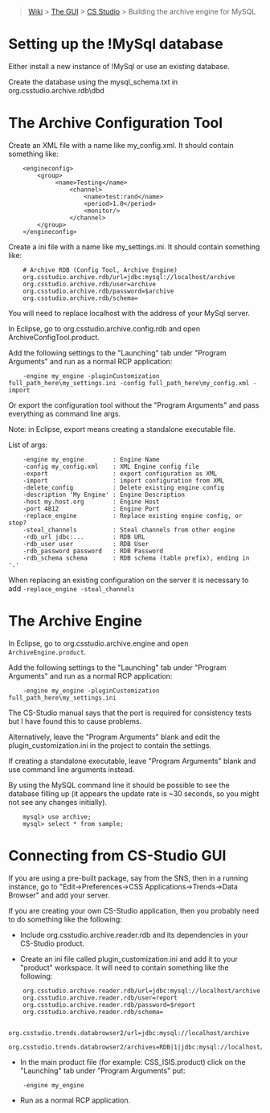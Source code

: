 > [Wiki](Home) > [The GUI](The-GUI) > [CS Studio](GUI-CSS) > Building the archive engine for MySQL

# Setting up the !MySql database

Either install a new instance of !MySql or use an existing database.

Create the database using the mysql_schema.txt in org.csstudio.archive.rdb\dbd

# The Archive Configuration Tool
Create an XML file with a name like my_config.xml.
It should contain something like:

```
    <engineconfig>
        <group>
             <name>Testing</name>
                 <channel>
                     <name>test:rand</name>
                     <period>1.0</period>
                     <monitor/>
                 </channel>
        </group>
    </engineconfig>
```

Create a ini file with a name like my_settings.ini.
It should contain something like:

```
    # Archive RDB (Config Tool, Archive Engine)
    org.csstudio.archive.rdb/url=jdbc:mysql://localhost/archive
    org.csstudio.archive.rdb/user=archive
    org.csstudio.archive.rdb/password=$archive
    org.csstudio.archive.rdb/schema=
```

You will need to replace localhost with the address of your MySql server.

In Eclipse, go to org.csstudio.archive.config.rdb and open ArchiveConfigTool.product.

Add the following settings to the "Launching" tab under "Program Arguments" and run as a normal RCP application:

```
    -engine my_engine -pluginCustomization full_path_here\my_settings.ini -config full_path_here\my_config.xml -import
```

Or export the configuration tool without the "Program Arguments" and pass everything as command line args.

Note: in Eclipse, export means creating a standalone executable file.

List of args:

```
    -engine my_engine        : Engine Name
    -config my_config.xml    : XML Engine config file
    -export                  : export configuration as XML
    -import                  : import configuration from XML
    -delete_config           : Delete existing engine config
    -description 'My Engine' : Engine Description
    -host my.host.org        : Engine Host
    -port 4812               : Engine Port
    -replace_engine          : Replace existing engine config, or stop?
    -steal_channels          : Steal channels from other engine
    -rdb_url jdbc:...        : RDB URL
    -rdb_user user           : RDB User
    -rdb_password password   : RDB Password
    -rdb_schema schema       : RDB schema (table prefix), ending in '.'
```

When replacing an existing configuration on the server it is necessary to add `-replace_engine -steal_channels`

# The Archive Engine

In Eclipse, go to org.csstudio.archive.engine and open `ArchiveEngine.product`.

Add the following settings to the "Launching" tab under "Program Arguments" and run as a normal RCP application:

```
    -engine my_engine -pluginCustomization full_path_here\my_settings.ini
```

The CS-Studio manual says that the port is required for consistency tests but I have found this to cause problems.

Alternatively, leave the "Program Arguments" blank and edit the plugin_customization.ini in the project to contain the settings.

If creating a standalone executable, leave "Program Arguments" blank and use command line arguments instead. 

By using the MySQL command line it should be possible to see the database filling up (it appears the update rate is ~30 seconds, so you might  not see any changes initially).

```
    mysql> use archive;
    mysql> select * from sample;
```

# Connecting from CS-Studio GUI
If you are using a pre-built package, say from the SNS, then in a running instance, go to "Edit->Preferences->CSS Applications->Trends->Data Browser" and add your server.

If you are creating your own CS-Studio application, then you probably need to do something like the following:

* Include org.csstudio.archive.reader.rdb and its dependencies in your CS-Studio product.

* Create an ini file called plugin_customization.ini and add it to your "product" workspace. It will need to contain something like the following:

```
    org.csstudio.archive.reader.rdb/url=jdbc:mysql://localhost/archive
    org.csstudio.archive.reader.rdb/user=report
    org.csstudio.archive.reader.rdb/password=$report
    org.csstudio.archive.reader.rdb/schema=

    org.csstudio.trends.databrowser2/url=jdbc:mysql://localhost/archive
    org.csstudio.trends.databrowser2/archives=RDB|1|jdbc:mysql://localhost/archive
```

* In the main product file (for example: CSS_ISIS.product) click on the "Launching" tab under "Program Arguments" put:

```
    -engine my_engine
```

* Run as a normal RCP application.